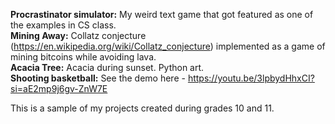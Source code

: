 **Procrastinator simulator:** My weird text game that got featured as one of the examples in CS class.    
**Mining Away:** Collatz conjecture (https://en.wikipedia.org/wiki/Collatz_conjecture) implemented as a game of mining bitcoins while avoiding lava.   
**Acacia Tree:** Acacia during sunset. Python art.  
**Shooting basketball:** See the demo here - https://youtu.be/3lpbydHhxCI?si=aE2mp9j6gv-ZnW7E
   
This is a sample of my projects created during grades 10 and 11.
